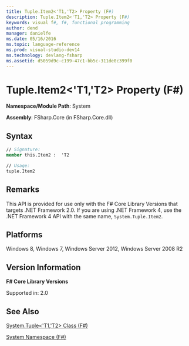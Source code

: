 ```yaml
---
title: Tuple.Item2<'T1,'T2> Property (F#)
description: Tuple.Item2<'T1,'T2> Property (F#)
keywords: visual f#, f#, functional programming
author: dend
manager: danielfe
ms.date: 05/16/2016
ms.topic: language-reference
ms.prod: visual-studio-dev14
ms.technology: devlang-fsharp
ms.assetid: d5059d9c-c199-47c1-bb5c-311de0c399f0 
---
```


# Tuple.Item2<'T1,'T2> Property (F#)

**Namespace/Module Path**: System

**Assembly**: FSharp.Core (in FSharp.Core.dll)


## Syntax

```fsharp
// Signature:
member this.Item2 :  'T2

// Usage:
tuple.Item2
```

## Remarks
This API is provided for use only with the F# Core Library Versions that targets .NET Framework 2.0. If you are using .NET Framework 4, use the .NET Framework 4 API with the same name, `System.Tuple.Item2`.


## Platforms
Windows 8, Windows 7, Windows Server 2012, Windows Server 2008 R2


## Version Information
**F# Core Library Versions**

Supported in: 2.0




## See Also
[System.Tuple&#60;'T1,'T2&#62; Class &#40;F&#35;&#41;](System.Tuple%5B%27T1%2C%27T2%5D-Class-%5BFSharp%5D.md)

[System Namespace &#40;F&#35;&#41;](System-Namespace-%5BFSharp%5D.md)

